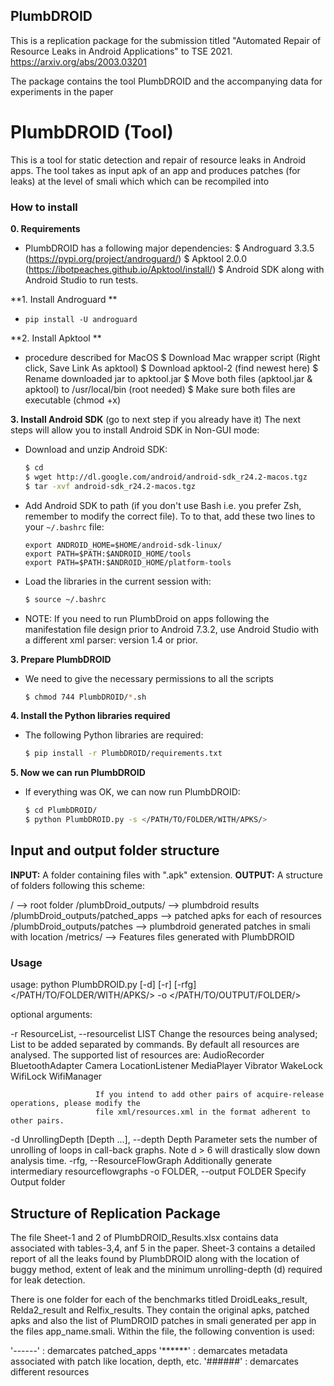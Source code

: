 ## PlumbDROID

This is a replication package for the submission titled "Automated Repair of Resource Leaks in Android Applications" to TSE 2021.
https://arxiv.org/abs/2003.03201

The package contains the tool PlumbDROID and the accompanying data for experiments in the paper

# PlumbDROID (Tool)

This is a tool for static detection and repair of resource leaks in Android apps. The tool takes as input apk of an app and produces patches (for leaks) at the level of smali which
which can be recompiled into

### How to install
**0. Requirements**
- PlumbDROID has a following major dependencies:
  $ Androguard 3.3.5 (https://pypi.org/project/androguard/)
  $ Apktool 2.0.0 (https://ibotpeaches.github.io/Apktool/install/)
  $ Android SDK along with Android Studio to run tests.

**1. Install Androguard **
- ```pip install -U androguard```

**2. Install Apktool **
- procedure described for MacOS
  $ Download Mac wrapper script (Right click, Save Link As apktool)
  $ Download apktool-2 (find newest here)
  $ Rename downloaded jar to apktool.jar
  $ Move both files (apktool.jar & apktool) to /usr/local/bin (root needed)
  $ Make sure both files are executable (chmod +x)


**3. Install Android SDK** (go to next step if you already have it)
The next steps will allow you to install Android SDK in Non-GUI mode:
- Download and unzip Android SDK:
    ```sh
    $ cd
    $ wget http://dl.google.com/android/android-sdk_r24.2-macos.tgz
    $ tar -xvf android-sdk_r24.2-macos.tgz
    ```

- Add Android SDK to path (if you don't use Bash i.e. you prefer Zsh, remember to modify the correct file). To to that, add these two lines to your `~/.bashrc` file:
    ```
    export ANDROID_HOME=$HOME/android-sdk-linux/
    export PATH=$PATH:$ANDROID_HOME/tools
    export PATH=$PATH:$ANDROID_HOME/platform-tools
    ```
- Load the libraries in the current session with:

    ```sh
    $ source ~/.bashrc
    ```
- NOTE: If you need to run PlumbDroid on apps following the manifestation file design prior to Android 7.3.2,
  use Android Studio with a different xml parser: version 1.4 or prior.

**3. Prepare PlumbDROID**

- We need to give the necessary permissions to all the scripts
    ```sh
    $ chmod 744 PlumbDROID/*.sh
    ```

**4. Install the Python libraries required**

- The following Python libraries are required:
    ```sh
    $ pip install -r PlumbDROID/requirements.txt
    ```
**5. Now we can run PlumbDROID**
- If everything was OK, we can now run PlumbDROID:
    ```sh
    $ cd PlumbDROID/
    $ python PlumbDROID.py -s </PATH/TO/FOLDER/WITH/APKS/>
    ```

## Input and output folder structure

**INPUT:** A folder containing files with ".apk" extension.
**OUTPUT:** A structure of folders following this scheme:

 /                     --> root folder
 /plumbDroid_outputs/   --> plumbdroid results
 /plumbDroid_outputs/patched_apps --> patched apks for each of resources
 /plumbDroid_outputs/patches --> plumbdroid generated patches in smali with location
 /metrics/      --> Features files generated with PlumbDROID

### Usage

usage: python PlumbDROID.py [-d] [-r] [-rfg] </PATH/TO/FOLDER/WITH/APKS/> -o  </PATH/TO/OUTPUT/FOLDER/>


optional arguments:

 -r ResourceList, --resourcelist LIST
                       Change the resources being analysed; List to be added separated by commands.
                       By default all resources are analysed. The supported list of resources are:
                       AudioRecorder
                       BluetoothAdapter
                       Camera
                       LocationListener
                       MediaPlayer
                       Vibrator
                       WakeLock
                       WifiLock
                       WifiManager

                       If you intend to add other pairs of acquire-release operations, please modify the
                       file xml/resources.xml in the format adherent to other pairs.


 -d UnrollingDepth [Depth ...], --depth Depth
                       Parameter sets the number of unrolling of loops in call-back graphs.
                       Note d > 6 will drastically slow down analysis time.
 -rfg, --ResourceFlowGraph
                       Additionally generate intermediary resourceflowgraphs
 -o FOLDER, --output FOLDER
                       Specify Output folder

## Structure of Replication Package

The file Sheet-1 and 2 of PlumbDROID_Results.xlsx contains data associated with tables-3,4, anf 5 in the paper.
Sheet-3 contains a detailed report of all the leaks found by PlumbDROID along with the location of buggy method, extent of leak and the
minimum unrolling-depth (d) required for leak detection.

There is one folder for each of the benchmarks titled DroidLeaks_result, Relda2_result and Relfix_results.
They contain the original apks, patched apks and also the list of PlumDROID patches in smali generated per app in the files
app_name.smali. Within the file, the following convention is used:

'------' : demarcates patched_apps
'******' : demarcates metadata associated with patch like location, depth, etc.
'######' : demarcates different resources
